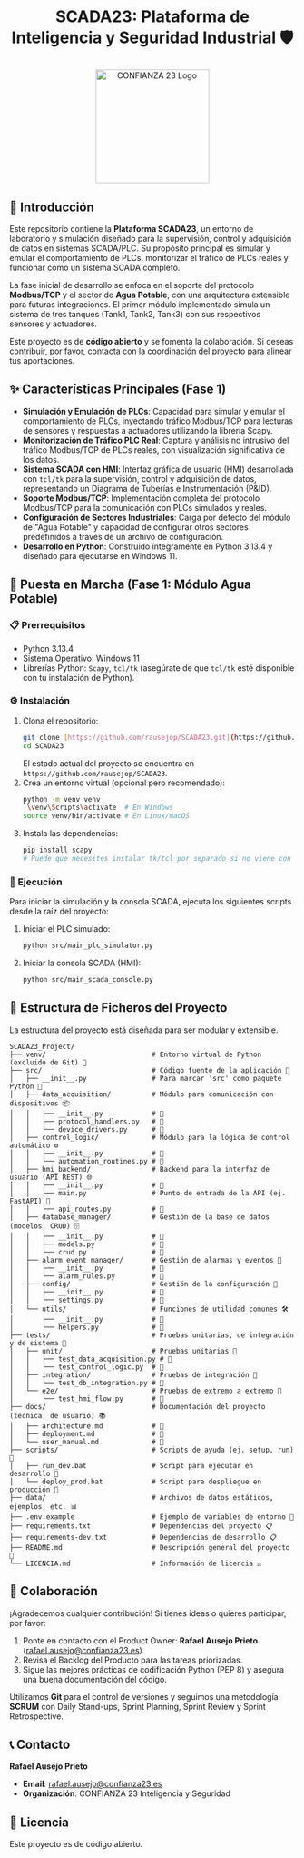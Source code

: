 # <p align="center">SCADA23: Plataforma de Inteligencia y Seguridad Industrial 🛡️</p>

<p align="center">
  <img src="https://github.com/rausejop/SCADA23/blob/main/docs/img/confianza23_logo.png?raw=true" alt="CONFIANZA 23 Logo" width="200"/>
</p>

## 📄 Introducción

Este repositorio contiene la **Plataforma SCADA23**, un entorno de laboratorio y simulación diseñado para la supervisión, control y adquisición de datos en sistemas SCADA/PLC. Su propósito principal es simular y emular el comportamiento de PLCs, monitorizar el tráfico de PLCs reales y funcionar como un sistema SCADA completo.

La fase inicial de desarrollo se enfoca en el soporte del protocolo **Modbus/TCP** y el sector de **Agua Potable**, con una arquitectura extensible para futuras integraciones. El primer módulo implementado simula un sistema de tres tanques (Tank1, Tank2, Tank3) con sus respectivos sensores y actuadores.

Este proyecto es de **código abierto** y se fomenta la colaboración. Si deseas contribuir, por favor, contacta con la coordinación del proyecto para alinear tus aportaciones.

## ✨ Características Principales (Fase 1)

* **Simulación y Emulación de PLCs**: Capacidad para simular y emular el comportamiento de PLCs, inyectando tráfico Modbus/TCP para lecturas de sensores y respuestas a actuadores utilizando la librería Scapy.
* **Monitorización de Tráfico PLC Real**: Captura y análisis no intrusivo del tráfico Modbus/TCP de PLCs reales, con visualización significativa de los datos.
* **Sistema SCADA con HMI**: Interfaz gráfica de usuario (HMI) desarrollada con `tcl/tk` para la supervisión, control y adquisición de datos, representando un Diagrama de Tuberías e Instrumentación (P&ID).
* **Soporte Modbus/TCP**: Implementación completa del protocolo Modbus/TCP para la comunicación con PLCs simulados y reales.
* **Configuración de Sectores Industriales**: Carga por defecto del módulo de "Agua Potable" y capacidad de configurar otros sectores predefinidos a través de un archivo de configuración.
* **Desarrollo en Python**: Construido íntegramente en Python 3.13.4 y diseñado para ejecutarse en Windows 11.

## 🚀 Puesta en Marcha (Fase 1: Módulo Agua Potable)

### 📋 Prerrequisitos

* Python 3.13.4
* Sistema Operativo: Windows 11
* Librerías Python: `Scapy`, `tcl/tk` (asegúrate de que `tcl/tk` esté disponible con tu instalación de Python).

### ⚙️ Instalación

1.  Clona el repositorio:
    ```bash
    git clone [https://github.com/rausejop/SCADA23.git](https://github.com/rausejop/SCADA23.git)
    cd SCADA23
    ```
    El estado actual del proyecto se encuentra en `https://github.com/rausejop/SCADA23`.
2.  Crea un entorno virtual (opcional pero recomendado):
    ```bash
    python -m venv venv
    .\venv\Scripts\activate  # En Windows
    source venv/bin/activate # En Linux/macOS
    ```
3.  Instala las dependencias:
    ```bash
    pip install scapy
    # Puede que necesites instalar tk/tcl por separado si no viene con tu distribución de Python
    ```

### 🏃 Ejecución

Para iniciar la simulación y la consola SCADA, ejecuta los siguientes scripts desde la raíz del proyecto:

1.  Iniciar el PLC simulado:
    ```bash
    python src/main_plc_simulator.py
    ```
2.  Iniciar la consola SCADA (HMI):
    ```bash
    python src/main_scada_console.py
    ```

## 📂 Estructura de Ficheros del Proyecto

La estructura del proyecto está diseñada para ser modular y extensible.
```
SCADA23_Project/
├── venv/                          # Entorno virtual de Python (excluido de Git) 📁
├── src/                           # Código fuente de la aplicación 📂
│   ├── __init__.py                # Para marcar 'src' como paquete Python 📜
│   ├── data_acquisition/          # Módulo para comunicación con dispositivos 📦
│   │   ├── __init__.py            # 📜
│   │   ├── protocol_handlers.py   # 📄
│   │   └── device_drivers.py      # 📄
│   ├── control_logic/             # Módulo para la lógica de control automático ⚙️
│   │   ├── __init__.py            # 📜
│   │   └── automation_routines.py # 📄
│   ├── hmi_backend/               # Backend para la interfaz de usuario (API REST) 🌐
│   │   ├── __init__.py            # 📜
│   │   ├── main.py                # Punto de entrada de la API (ej. FastAPI) 🚀
│   │   └── api_routes.py          # 📄
│   ├── database_manager/          # Gestión de la base de datos (modelos, CRUD) 🗄️
│   │   ├── __init__.py            # 📜
│   │   ├── models.py              # 📄
│   │   └── crud.py                # 📄
│   ├── alarm_event_manager/       # Gestión de alarmas y eventos 🚨
│   │   ├── __init__.py            # 📜
│   │   └── alarm_rules.py         # 📄
│   ├── config/                    # Gestión de la configuración 🔧
│   │   ├── __init__.py            # 📜
│   │   └── settings.py            # 📄
│   └── utils/                     # Funciones de utilidad comunes 🛠️
│       ├── __init__.py            # 📜
│       └── helpers.py             # 📄
├── tests/                         # Pruebas unitarias, de integración y de sistema 🧪
│   ├── unit/                      # Pruebas unitarias 🔬
│   │   ├── test_data_acquisition.py # 📄
│   │   └── test_control_logic.py  # 📄
│   ├── integration/               # Pruebas de integración 🔗
│   │   └── test_db_integration.py # 📄
│   └── e2e/                       # Pruebas de extremo a extremo 🎯
│       └── test_hmi_flow.py       # 📄
├── docs/                          # Documentación del proyecto (técnica, de usuario) 📚
│   ├── architecture.md            # 📄
│   ├── deployment.md              # 📄
│   └── user_manual.md             # 📄
├── scripts/                       # Scripts de ayuda (ej. setup, run) 📜
│   ├── run_dev.bat                # Script para ejecutar en desarrollo 📄
│   └── deploy_prod.bat            # Script para despliegue en producción 📄
├── data/                          # Archivos de datos estáticos, ejemplos, etc. 📊
├── .env.example                   # Ejemplo de variables de entorno 📝
├── requirements.txt               # Dependencias del proyecto 📋
├── requirements-dev.txt           # Dependencias de desarrollo 📋
├── README.md                      # Descripción general del proyecto 📄
└── LICENCIA.md                    # Información de licencia ⚖️
```


## 🤝 Colaboración

¡Agradecemos cualquier contribución! Si tienes ideas o quieres participar, por favor:

1.  Ponte en contacto con el Product Owner: **Rafael Ausejo Prieto** (rafael.ausejo@confianza23.es).
2.  Revisa el Backlog del Producto para las tareas priorizadas.
3.  Sigue las mejores prácticas de codificación Python (PEP 8) y asegura una buena documentación del código.

Utilizamos **Git** para el control de versiones y seguimos una metodología **SCRUM** con Daily Stand-ups, Sprint Planning, Sprint Review y Sprint Retrospective.

## 📞 Contacto

**Rafael Ausejo Prieto**
* **Email**: rafael.ausejo@confianza23.es
* **Organización**: CONFIANZA 23 Inteligencia y Seguridad


## 📜 Licencia

Este proyecto es de código abierto.
